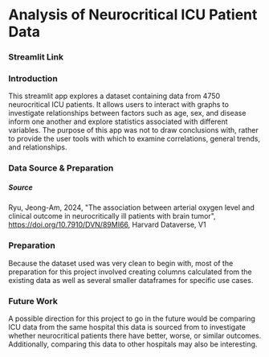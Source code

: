 # Analysis of Neurocritical ICU Patient Data

### Streamlit Link 

### Introduction

This streamlit app explores a dataset containing data from 4750 neurocritical ICU patients. It allows users to interact with graphs to investigate relationships between factors such as age, sex, and disease inform one another and explore statistics associated with different variables. 
The purpose of this app was not to draw conclusions with, rather to provide the user tools with which to examine correlations, general trends, and relationships. 

### Data Source & Preparation

##### Source
Ryu, Jeong-Am, 2024, "The association between arterial oxygen level and clinical outcome in neurocritically ill patients with brain tumor", https://doi.org/10.7910/DVN/89MI66, Harvard Dataverse, V1 

### Preparation
Because the dataset used was very clean to begin with, most of the preparation for this project involved creating columns calculated from the existing data as well as several smaller dataframes for specific use cases. 

### Future Work
A possible direction for this project to go in the future would be comparing ICU data from the same hospital this data is sourced from to investigate whether neurocritical patients there have better, worse, or similar outcomes. Additionally, comparing this data to other hospitals may also be interesting. 


